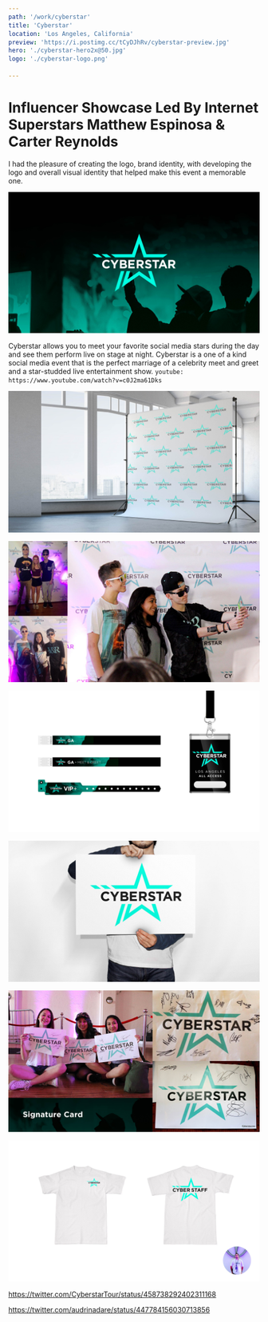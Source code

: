 ```yaml
---
path: '/work/cyberstar'
title: 'Cyberstar'
location: 'Los Angeles, California'
preview: 'https://i.postimg.cc/tCyDJhRv/cyberstar-preview.jpg'
hero: './cyberstar-hero2x@50.jpg'
logo: './cyberstar-logo.png'

---
```


# Influencer Showcase Led By Internet Superstars Matthew Espinosa & Carter Reynolds

I had the  pleasure of creating the logo, brand identity, with developing the logo and overall visual identity that helped make this event a memorable one.

![](./cyberstar-intro@2x-50.jpg)

Cyberstar allows you to meet your favorite social media stars during the day and see them perform live on stage at night. Cyberstar is a one of a kind social media event that is the perfect marriage of a celebrity meet and greet and a star-studded live entertainment show.
`youtube: https://www.youtube.com/watch?v=c0J2ma61Dks`

![](./cyberstar-backdrop@2x-50.jpg)

![](./cyberstar-backdrop_example-80.jpg)

![](./cyberstar-wristbands@2x-50.jpg)

![](./cyberstar-signature_card@2x-50.jpg)

![](./cyberstar-signature_example@2x-50.jpg)

![](./cyberstar-t_shirt@2x-50.jpg)




https://twitter.com/CyberstarTour/status/458738292402311168

https://twitter.com/audrinadare/status/447784156030713856